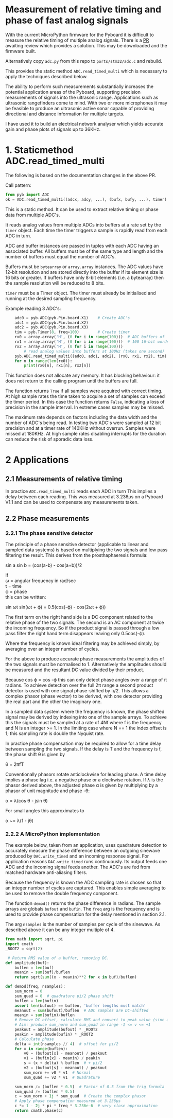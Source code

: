 # Measurement of relative timing and phase of fast analog signals

With the current MicroPython firmware for the Pyboard it is difficult to
measure the relative timing of multiple analog signals. There is a
[PR](https://github.com/micropython/micropython/pull/3673) awaiting review
which provides a solution. This may be downloaded and the firmware built.

Alternatively copy `adc.py` from this repo to `ports/stm32/adc.c` and rebuild.

This provides the static method `ADC.read_timed_multi` which is necessary to
apply the techniques described below.

The ability to perform such measurements substantially increases the potential
application areas of the Pyboard, supporting precision measurements of signals
into the ultrasonic range. Applications such as ultrasonic rangefinders come to
mind. With two or more microphones it may be feasible to produce an ultrasonic
active sonar capable of providing directional and distance information for
multiple targets.

I have used it to build an electrical network analyser which yields accurate
gain and phase plots of signals up to 36KHz.

# 1. Staticmethod ADC.read_timed_multi

The following is based on the documentation changes in the above PR.

Call pattern:  
```python
from pyb import ADC
ok = ADC.read_timed_multi((adcx, adcy, ...), (bufx, bufy, ...), timer)
```

This is a static method. It can be used to extract relative timing or phase
data from multiple ADC's.

It reads analog values from multiple ADCs into buffers at a rate set by the
`timer` object. Each time the timer triggers a sample is rapidly read from each
ADC in turn.

ADC and buffer instances are passed in tuples with each ADC having an
associated buffer. All buffers must be of the same type and length and the
number of buffers must equal the number of ADC's.

Buffers must be `bytearray` or `array.array` instances. The ADC values have
12-bit resolution and are stored directly into the buffer if its element size
is 16 bits or greater.  If buffers have only 8-bit elements (i.e. a bytearray)
then the sample resolution will be reduced to 8 bits.

`timer` must be a Timer object. The timer must already be initialised and
running at the desired sampling frequency.

Example reading 3 ADC's:

```python
    adc0 = pyb.ADC(pyb.Pin.board.X1)    # Create ADC's
    adc1 = pyb.ADC(pyb.Pin.board.X2)
    adc2 = pyb.ADC(pyb.Pin.board.X3)
    tim = pyb.Timer(8, freq=100)        # Create timer
    rx0 = array.array('H', (0 for i in range(100)))  # ADC buffers of
    rx1 = array.array('H', (0 for i in range(100)))  # 100 16-bit words
    rx2 = array.array('H', (0 for i in range(100)))
        # read analog values into buffers at 100Hz (takes one second)
    pyb.ADC.read_timed_multi((adc0, adc1, adc2), (rx0, rx1, rx2), tim)
    for n in range(len(rx0)):
        print(rx0[n], rx1[n], rx2[n])
```

This function does not allocate any memory. It has blocking behaviour: it does
not return to the calling program until the buffers are full.

The function returns `True` if all samples were acquired with correct timing.
At high sample rates the time taken to acquire a set of samples can exceed the
timer period. In this case the function returns `False`, indicating a loss of
precision in the sample interval. In extreme cases samples may be missed.

The maximum rate depends on factors including the data width and the number of
ADC's being read. In testing two ADC's were sampled at 12 bit precision and at
a timer rate of 140KHz without overrun. Samples were missed at 180KHz. At high
sample rates disabling interrupts for the duration can reduce the risk of
sporadic data loss.

# 2 Applications

## 2.1 Measurements of relative timing

In practice `ADC.read_timed_multi` reads each ADC in turn This implies a delay
between each reading. This was measured at 3.236μs on a Pyboard V1.1 and can be
used to compensate any measurements taken.

## 2.2 Phase measurements

### 2.2.1 The phase sensitive detector

The principle of a phase sensitive detector (applicable to linear and sampled
data systems) is based on multiplying the two signals and low pass filtering
the result. This derives from the prosthaphaeresis formula:

sin a sin b = (cos(a-b) - cos(a+b))/2

If  
ω = angular frequency in rad/sec  
t = time  
ϕ = phase  
this can be written:

sin ωt sin(ωt + ϕ) = 0.5(cos(-ϕ) - cos(2ωt + ϕ))  

The first term on the right hand side is a DC component related to the relative
phase of the two signals. The second is an AC component at twice the incoming
frequency. So if the product signal is passed through a low pass filter the
right hand term disappears leaving only 0.5cos(-ϕ).

Where the frequency is known ideal filtering may be achieved simply, by
averaging over an integer number of cycles.

For the above to produce accurate phase measurements the amplitudes of the two
signals must be normalised to 1. Alternatively the amplitudes should be
measured and the resultant DC value divided by their product.

Because cos ϕ = cos -ϕ this can only detect phase angles over a range of π
radians. To achieve detection over the full 2π range a second product detector
is used with one signal phase-shifted by π/2. This allows a complex phasor
(phase vector) to be derived, with one detector providing the real part and the
other the imaginary one.

In a sampled data system where the frequency is known, the phase shifted signal
may be derived by indexing into one of the sample arrays. To achieve this the
signals must be sampled at a rate of 4Nf where f is the frequency and N is an
integer >= 1. In the limiting case where N == 1 the index offset is 1; this
sampling rate is double the Nyquist rate.

In practice phase compensation may be required to allow for a time delay
between sampling the two signals. If the delay is T and the frequency is f, the
phase shift θ is given by

θ = 2πfT

Conventionally phasors rotate anticlockwise for leading phase. A time delay
implies a phase lag i.e. a negative phase or a clockwise rotation. If λ is the
phasor derived above, the adjusted phase α is given by multiplying by a phasor
of unit magnitude and phase -θ:

α = λ(cos θ - jsin θ)

For small angles this approximates to

α ~= λ(1 - jθ)

### 2.2.2 A MicroPython implementation

The example below, taken from an application, uses quadrature detection to
accurately measure the phase difference between an outgoing sinewave produced
by `DAC.write_timed` and an incoming response signal. For application reasons
`DAC.write_timed` runs continuously. Its output feeds one ADC and the incoming
signal feeds another. The ADC's are fed from matched hardware anti-aliasing
filters.

Because the frequency is known the ADC sampling rate is chosen so that an
integer number of cycles are captured. This enables simple averaging to be used
to remove the double frequency component.

The function `demod()` returns the phase difference in radians. The sample
arrays are globals `bufout` and `bufin`. The `freq` arg is the frequency and is
used to provide phase compensation for the delay mentioned in section 2.1.

The arg `nsamples` is the number of samples per cycle of the sinewave. As
described above it can be any integer multiple of 4.

```python
from math import sqrt, pi
import cmath
_ROOT2 = sqrt(2)

 # Return RMS value of a buffer, removing DC.
def amplitude(buf):
    buflen = len(buf)
    meanin = sum(buf)/buflen
    return sqrt(sum((x - meanin)**2 for x in buf)/buflen)

def demod(freq, nsamples):
    sum_norm = 0
    sum_quad = 0  # quadrature pi/2 phase shift
    buflen = len(bufin)
    assert len(bufout) == buflen, 'buffer lengths must match'
    meanout = sum(bufout)/buflen  # ADC samples are DC-shifted
    meanin = sum(bufin)/buflen
    # Remove DC offset, calculate RMS and convert to peak value (sine assumption)
    # Aim: produce sum_norm and sum_quad in range -1 <= v <= +1
    peakout = amplitude(bufout) * _ROOT2
    peakin = amplitude(bufin) * _ROOT2
    # Calculate phase
    delta = int(nsamples // 4)  # offset for pi/2
    for x in range(buflen):
        v0 = (bufout[x] - meanout) / peakout
        v1 = (bufin[x] - meanin) / peakin
        s = (x + delta) % buflen  # + pi/2
        v2 = (bufout[s] - meanout) / peakout
        sum_norm += v0 * v1  # Normal
        sum_quad += v2 * v1  # Quadrature

    sum_norm /= (buflen * 0.5)  # Factor of 0.5 from the trig formula
    sum_quad /= (buflen * 0.5)
    c = sum_norm + 1j * sum_quad  # Create the complex phasor
    # Apply phase compensation measured at 3.236μs
    c *= 1 - 2j * pi * freq * 3.236e-6  # very close approximation
    return cmath.phase(c)
```
